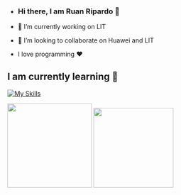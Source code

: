 * ### Hi there, I am Ruan Ripardo 👋

- 🔭 I’m currently working on LIT
- 👯 I’m looking to collaborate on Huawei and LIT

- I love programming ❤️

## I am currently learning 🌱                 
[![My Skills](https://skillicons.dev/icons?i=python,java)](https://skillicons.dev)

<img height="190em" src="https://github-readme-stats.vercel.app/api?username=Ruanziinx&show_icons=true&theme=chartreuse-dark&include_all_commits=true&count_private=true"/>

<img height="180em" src="https://github-readme-stats.vercel.app/api/top-langs/?username=Ruanziinx&layout=compact&langs_count=7&theme=chartreuse-dark"/>
